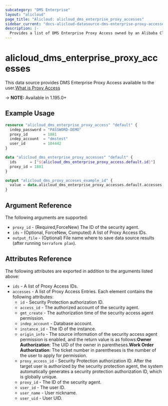 ```yaml
---
subcategory: "DMS Enterprise"
layout: "alicloud"
page_title: "Alicloud: alicloud_dms_enterprise_proxy_accesses"
sidebar_current: "docs-alicloud-datasource-dms-enterprise-proxy-accesses"
description: |-
  Provides a list of DMS Enterprise Proxy Access owned by an Alibaba Cloud account.
---
```


# alicloud_dms_enterprise_proxy_accesses

This data source provides DMS Enterprise Proxy Access available to the user.[What is Proxy Access](https://next.api.alibabacloud.com/document/dms-enterprise/2018-11-01/CreateProxy)

-> **NOTE:** Available in 1.195.0+

## Example Usage

```terraform
resource "alicloud_dms_enterprise_proxy_access" "default" {
  indep_password = "PASSWORD-DEMO"
  proxy_id       = 1881
  indep_account  = "dmstest"
  user_id        = 104442
}

data "alicloud_dms_enterprise_proxy_accesses" "default" {
  ids      = ["${alicloud_dms_enterprise_proxy_access.default.id}"]
  proxy_id = 1881
}

output "alicloud_dms_proxy_acceses_example_id" {
  value = data.alicloud_dms_enterprise_proxy_accesses.default.accesses.0.id
}
```

## Argument Reference

The following arguments are supported:
* `proxy_id` - (Required,ForceNew) The ID of the security agent.
* `ids` - (Optional, ForceNew, Computed) A list of Proxy Access IDs.
* `output_file` - (Optional) File name where to save data source results (after running `terraform plan`).


## Attributes Reference

The following attributes are exported in addition to the arguments listed above:
* `ids` - A list of Proxy Access IDs.
* `accesses` - A list of Proxy Access Entries. Each element contains the following attributes:
    * `id` - Security Protection authorization ID.
    * `access_id` - The authorized account of the security agent.
    * `gmt_create` - The authorization time of the security access agent permission.
    * `indep_account` - Database account.
    * `instance_id` - The ID of the instance.
    * `origin_info` - The source information of the security access agent permission is enabled, and the return value is as follows:**Owner Authorization**: The UID of the owner in parentheses.**Work Order Authorization**: The ticket number in parentheses is the number of the user to apply for permission.
    * `proxy_access_id` - Security Protection authorization ID. After the target user is authorized by the security protection agent, the system automatically generates a security protection authorization ID, which is globally unique.
    * `proxy_id` - The ID of the security agent.
    * `user_id` - The user ID.
    * `user_name` - User nickname.
    * `user_uid` - User UID.

